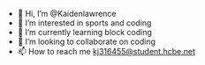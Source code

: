 - 👋 Hi, I’m @Kaidenlawrence
- 👀 I’m interested in sports and coding
- 🌱 I’m currently learning block coding 
- 💞️ I’m looking to collaborate on coding 
- 📫 How to reach me kj316455@student.hcbe.net

<!---
Kaidenlawrence/Kaidenlawrence is a ✨ special ✨ repository because its `README.md` (this file) appears on your GitHub profile.
You can click the Preview link to take a look at your changes.
--->
